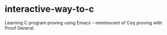# interactive-way-to-c
Learning C program proving using Emacs --reminiscent of Coq proving with Proof General.
